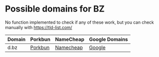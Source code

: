 # Possible domains for BZ

No function implemented to check if any of these work, but you can check manually with https://tld-list.com/

| Domain | Porkbun | NameCheap | Google Domains |
|---|---|---|---|
| d.bz | [Porkbun](https://porkbun.com/checkout/search?prb=e814663da1&tlds=&idnLanguage=&search=search&q=d.bz) | [Namecheap](https://www.namecheap.com/domains/registration/results/?domain=d.bz) | [Google](https://domains.google.com/registrar/search?searchTerm=d.bz) |
